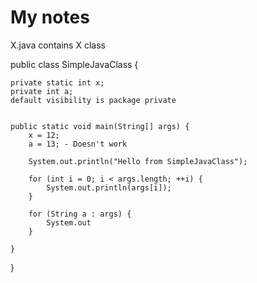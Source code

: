 # My notes
X.java contains X class

public class SimpleJavaClass {

    private static int x;
    private int a;
    default visibility is package private


    public static void main(String[] args) {
        x = 12;
        a = 13; - Doesn't work
        
        System.out.println("Hello from SimpleJavaClass");

        for (int i = 0; i < args.length; ++i) {
            System.out.println(args[i]);
        }
        
        for (String a : args) {
            System.out
        }

    }

}

